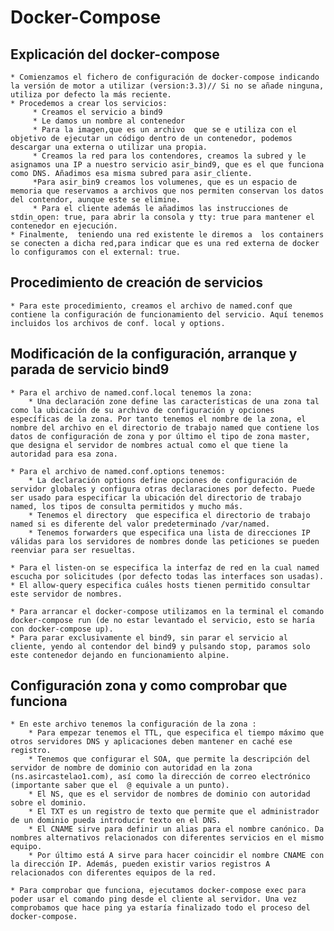 # Docker-Compose #

## Explicación del docker-compose ###

    * Comienzamos el fichero de configuración de docker-compose indicando la versión de motor a utilizar (version:3.3)// Si no se añade ninguna, utiliza por defecto la más reciente.
    * Procedemos a crear los servicios:        
         * Creamos el servicio a bind9
         * Le damos un nombre al contenedor
         * Para la imagen,que es un archivo  que se e utiliza con el objetivo de ejecutar un código dentro de un contenedor, podemos descargar una externa o utilizar una propia.
         * Creamos la red para los contendores, creamos la subred y le asignamos una IP a nuestro servicio asir_bind9, que es el que funciona como DNS. Añadimos esa misma subred para asir_cliente.
         *Para asir_bin9 creamos los volumenes, que es un espacio de memoria que reservamos a archivos que nos permiten conservan los datos del contendor, aunque este se elimine.
         * Para el cliente además le añadimos las instrucciones de stdin_open: true, para abrir la consola y tty: true para mantener el contenedor en ejecución.
    * Finalmente,  teniendo una red existente le diremos a  los containers se conecten a dicha red,para indicar que es una red externa de docker lo configuramos con el external: true.

## Procedimiento de creación de servicios ##

    * Para este procedimiento, creamos el archivo de named.conf que  contiene la configuración de funcionamiento del servicio. Aquí tenemos incluidos los archivos de conf. local y options.

## Modificación de la configuración, arranque y parada de servicio bind9 ##

    * Para el archivo de named.conf.local tenemos la zona: 
        * Una declaración zone define las características de una zona tal como la ubicación de su archivo de configuración y opciones específicas de la zona. Por tanto tenemos el nombre de la zona, el nombre del archivo en el directorio de trabajo named que contiene los datos de configuración de zona y por último el tipo de zona master, que designa el servidor de nombres actual como el que tiene la autoridad para esa zona.
    
    * Para el archivo de named.conf.options tenemos:
        * La declaración options define opciones de configuración de servidor globales y configura otras declaraciones por defecto. Puede ser usado para especificar la ubicación del directorio de trabajo named, los tipos de consulta permitidos y mucho más.
        * Tenemos el directory  que especifica el directorio de trabajo named si es diferente del valor predeterminado /var/named.
        * Tenemos forwarders que especifica una lista de direcciones IP válidas para los servidores de nombres donde las peticiones se pueden reenviar para ser resueltas.

    * Para el listen-on se especifica la interfaz de red en la cual named escucha por solicitudes (por defecto todas las interfaces son usadas).
    * El allow-query especifica cuáles hosts tienen permitido consultar este servidor de nombres.

    * Para arrancar el docker-compose utilizamos en la terminal el comando docker-compose run (de no estar levantado el servicio, esto se haría con docker-compose up).
    * Para parar exclusivamente el bind9, sin parar el servicio al cliente, yendo al contendor del bind9 y pulsando stop, paramos solo este contenedor dejando en funcionamiento alpine.

## Configuración zona y como comprobar que funciona  ##

    * En este archivo tenemos la configuración de la zona :
        * Para empezar tenemos el TTL, que especifica el tiempo máximo que otros servidores DNS y aplicaciones deben mantener en caché ese registro.
        * Tenemos que configurar el SOA, que permite la descripción del servidor de nombre de dominio con autoridad en la zona (ns.asircastelao1.com), así como la dirección de correo electrónico (importante saber que el  @ equivale a un punto).
        * El NS, que es el servidor de nombres de dominio con autoridad sobre el dominio.
        * El TXT es un registro de texto que permite que el administrador de un dominio pueda introducir texto en el DNS.
        * El CNAME sirve para definir un alias para el nombre canónico. Da nombres alternativos relacionados con diferentes servicios en el mismo equipo.
        * Por último está A sirve para hacer coincidir el nombre CNAME con la dirección IP. Además, pueden existir varios registros A relacionados con diferentes equipos de la red.

    * Para comprobar que funciona, ejecutamos docker-compose exec para poder usar el comando ping desde el cliente al servidor. Una vez comprobamos que hace ping ya estaría finalizado todo el proceso del docker-compose.
